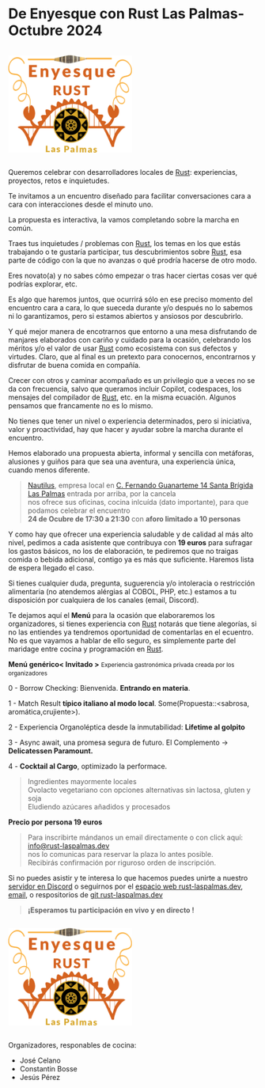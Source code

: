 # De Enyesque con Rust Las Palmas- Octubre 2024

<a href="https://rust-laspalmas.dev"><img style="margin: 1em 0em;border: 0" width="250" alt="Enyesque Rust Las Palmas Dev" src="images/enyesque-rust-laspalmas.svg"></a>

Queremos celebrar con desarrolladores locales de [Rust](https://www.rust-lang.org/): experiencias, proyectos, retos e inquietudes.

Te invitamos a un encuentro diseñado para facilitar conversaciones cara a cara con interacciones desde el minuto uno.

La propuesta es interactiva, la vamos completando sobre la marcha en común.

Traes tus inquietudes / problemas con [Rust](https://www.rust-lang.org/), los temas en los que estás trabajando o te gustaría participar, tus descubrimientos sobre [Rust](https://www.rust-lang.org/), esa parte de código con la que no avanzas o qué prodría hacerse de otro modo.

Eres novato(a) y no sabes cómo empezar o tras hacer ciertas cosas ver qué podrías explorar, etc.

Es algo que haremos juntos, que ocurrirá sólo en ese preciso momento del encuentro cara a cara, lo que sueceda durante y/o después no lo sabemos ni lo garantizamos, pero si estamos abiertos y ansiosos por descubrirlo.

Y qué mejor manera de encotrarnos que entorno a una mesa disfrutando de manjares elaborados con cariño y cuidado para la ocasión, celebrando los méritos y/o el valor de usar [Rust](https://www.rust-lang.org/) como ecosistema con sus defectos y virtudes. Claro, que al final es un pretexto para conocernos, encontrarnos y disfrutar de buena comida en compañía.

Crecer con otros y caminar acompañado es un privilegio que a veces no se da con frecuencia, salvo que queramos incluir Copilot, codespaces, los mensajes del compilador de [Rust](https://www.rust-lang.org/), etc. en la misma ecuación. Algunos pensamos que francamente no es lo mismo.

No tienes que tener un nivel o experiencia determinados, pero si iniciativa, valor y proactividad, hay que hacer y ayudar sobre la marcha durante el encuentro.

Hemos elaborado una propuesta abierta, informal y sencilla con metáforas, alusiones y guiños para que sea una aventura, una experiencia única, cuando menos diferente.

> [Nautilus](https://nautilus-cyberneering.de/), empresa local en [C. Fernando Guanarteme 14 Santa Brígida Las Palmas](https://maps.app.goo.gl/ecUfxkpjKJPr6wuLA) entrada por arriba, por la cancela<br>
> nos ofrece sus oficinas, cocina inlcuída (dato importante), para que podamos celebrar el encuentro <br>
> **24 de Ocubre de 17:30 a 21:30** con **aforo limitado a 10 personas**

Y como hay que ofrecer una experiencia saludable y de calidad al más alto nivel, pedimos a cada asistente que contribuya con **19 euros** para sufragar los gastos básicos, no los de elaboración, te pediremos que no traigas comida o bebida adicional, contigo ya es más que suficiente. Haremos lista de espera llegado el caso.

Si tienes cualquier duda, pregunta, suguerencia y/o intoleracia o restricción alimentaria (no atendemos alérgias al COBOL, PHP, etc.) estamos a tu disposición por cualquiera de los canales (email, Discord).

Te dejamos aquí el **Menú** para la ocasión que elaboraremos los organizadores, si tienes experiencia con [Rust](https://www.rust-lang.org/) notarás que tiene alegorías, si no las entiendes ya tendremos oportunidad de comentarlas en el ecuentro. No es que vayamos a hablar de ello seguro, es simplemente parte del maridage entre cocina y programación en [Rust](https://www.rust-lang.org/).

**Menú genérico< Invitado >**
<small>Experiencia gastronómica privada creada por los organizadores</small>

0 - Borrow Checking: Bienvenida. __Entrando en materia__.

1 - Match Result __típico italiano al modo local__. Some(Propuesta::<sabrosa, aromática,crujiente>).

2 - Experiencia Organoléptica desde la inmutabilidad: __Lifetime al golpito__

3 - Async await, una promesa segura de futuro. El Complemento -> __Delicatessen Paramount.__

4 - __Cocktail al Cargo__, optimizado la performace.

> Ingredientes mayormente locales<br>
> Ovolacto vegetariano con opciones alternativas sin lactosa, gluten y soja<br>
> Eludiendo azúcares añadidos y procesados<br>

**Precio por persona 19 euros**

> Para inscribirte mándanos un email directamente o con click aquí: <br> 
> [info@rust-laspalmas.dev](mailto:info@rust-laspalmas.dev?subject=INSCRIPCION%3A%20De%20Enyesque%20con%20Rust%20LasPalmas.%20Octubre%202024)<br>
> nos lo comunicas para reservar la plaza lo antes posible.<br>
> Recibirás confirmación por riguroso orden de inscripción.

Si no puedes asistir y te interesa lo que hacemos puedes unirte a nuestro [servidor en Discord](https://discord.gg/pxkpukJdrB) o seguirnos por el [espacio web rust-laspalmas.dev](https://rust-laspalmas.dev), [email](mailto:info@rust-laspalmas.dev), o respositorios de [git rust-laspalmas.dev](https://github.com/rust-laspalmas)

> **¡Esperamos tu participación en vivo y en directo !**

<a href="https://rust-laspalmas.dev"><img style="margin: 1em 0em;border: 0" width="250" alt="Enyesque Rust Las Palmas Dev" src="images/enyesque-rust-laspalmas.svg"></a>

Organizadores, responables de cocina:

- José Celano
- Constantin Bosse
- Jesús Pérez
